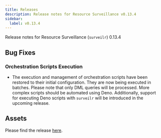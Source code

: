 ```yaml
---
title: Releases
description: Release notes for Resource Surveillance v0.13.4
sidebar:
  label: v0.13.4
---
```

Release notes for Resource Surveillance (`surveilr`) 0.13.4

## Bug Fixes

### Orchestration Scripts Execution
- The execution and management of orchestration scripts have been restored to their initial configuration. They are now being executed in batches. Please note that only DML queries will be processed. More complex scripts should be automated using Deno. Additionally, support for executing Deno scripts with `surveilr` will be introduced in the upcoming release.

## Assets
Please find the release [here](https://github.com/opsfolio/releases.opsfolio.com/releases/tag/0.13.4).